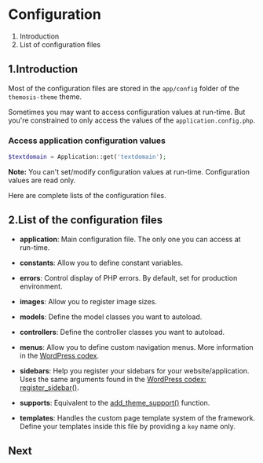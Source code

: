 Configuration
=============

1. Introduction
2. List of configuration files

1.Introduction
--------------

Most of the configuration files are stored in the `app/config` folder of the `themosis-theme` theme.

Sometimes you may want to access configuration values at run-time. But you're constrained to only access the values of the `application.config.php`.

### Access application configuration values

```php
$textdomain = Application::get('textdomain');
```

**Note:** You can't set/modify configuration values at run-time. Configuration values are read only.

Here are complete lists of the configuration files.

2.List of the configuration files
---------------------------------

* **application**: Main configuration file. The only one you can access at run-time.

* **constants**: Allow you to define constant variables.

* **errors**: Control display of PHP errors. By default, set for production environment.

* **images**: Allow you to register image sizes.

* **models**: Define the model classes you want to autoload.

* **controllers**: Define the controller classes you want to autoload.

* **menus**: Allow you to define custom navigation menus. More information in the [WordPress codex](http://codex.wordpress.org/Navigation_Menus).

* **sidebars**: Help you register your sidebars for your website/application. Uses the same arguments found in the [WordPress codex: register_sidebar()](http://codex.wordpress.org/Function_Reference/register_sidebar).

* **supports**: Equivalent to the [add\_theme\_support()](http://codex.wordpress.org/Function_Reference/add_theme_support) function.

* **templates**: Handles the custom page template system of the framework. Define your templates inside this file by providing a `key` name only.

Next
----